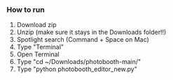 ### How to run

1. Download zip
2. Unzip (make sure it stays in the Downloads folder!!)
4. Spotlight search (Command + Space on Mac)
5. Type "Terminal"
6. Open Terminal
7. Type "cd ~/Downloads/photobooth-main/"
8. Type "python photobooth_editor_new.py"
